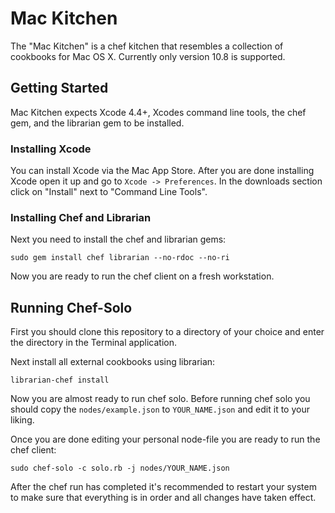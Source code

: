 Mac Kitchen
===========
The "Mac Kitchen" is a chef kitchen that resembles a collection of
cookbooks for Mac OS X. Currently only version 10.8 is supported.

Getting Started
---------------
Mac Kitchen expects Xcode 4.4+, Xcodes command line tools, the
chef gem, and the librarian gem to be installed.

### Installing Xcode
You can install Xcode via the Mac App Store. After you are
done installing Xcode open it up and go to `Xcode -> Preferences`.
In the downloads section click on "Install" next to "Command Line Tools". 

### Installing Chef and Librarian
Next you need to install the chef and librarian gems:
```
sudo gem install chef librarian --no-rdoc --no-ri
```
Now you are ready to run the chef client on a fresh workstation.

Running Chef-Solo
-----------------
First you should clone this repository to a directory of your choice and
enter the directory in the Terminal application. 

Next install all external cookbooks using librarian:

```
librarian-chef install
```

Now you are almost ready to run chef solo. Before running chef solo you should 
copy the `nodes/example.json` to `YOUR_NAME.json` and edit it to your liking.

Once you are done editing your personal node-file you are ready to run
the chef client:

```
sudo chef-solo -c solo.rb -j nodes/YOUR_NAME.json
```

After the chef run has completed it's recommended to restart your system
to make sure that everything is in order and all changes have taken
effect.
